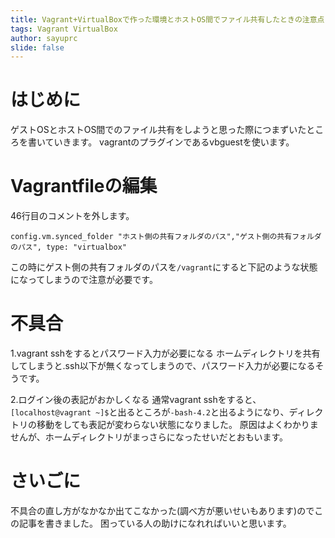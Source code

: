 ```yaml
---
title: Vagrant+VirtualBoxで作った環境とホストOS間でファイル共有したときの注意点
tags: Vagrant VirtualBox
author: sayuprc
slide: false
---
```

# はじめに
ゲストOSとホストOS間でのファイル共有をしようと思った際につまずいたところを書いていきます。
vagrantのプラグインであるvbguestを使います。

# Vagrantfileの編集
46行目のコメントを外します。

```..Vagrantfile
config.vm.synced_folder "ホスト側の共有フォルダのパス","ゲスト側の共有フォルダのパス", type: "virtualbox"
```
この時にゲスト側の共有フォルダのパスを`/vagrant`にすると下記のような状態になってしまうので注意が必要です。


# 不具合
1.vagrant sshをするとパスワード入力が必要になる
ホームディレクトリを共有してしまうと.ssh以下が無くなってしまうので、パスワード入力が必要になるそうです。

2.ログイン後の表記がおかしくなる
通常vagrant sshをすると、`[localhost@vagrant ~]$`と出るところが`-bash-4.2`と出るようになり、ディレクトリの移動をしても表記が変わらない状態になりました。
原因はよくわかりませんが、ホームディレクトリがまっさらになったせいだとおもいます。

# さいごに
不具合の直し方がなかなか出てこなかった(調べ方が悪いせいもあります)のでこの記事を書きました。
困っている人の助けになれればいいと思います。
